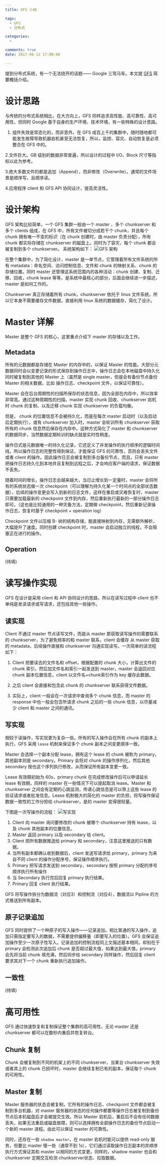 ```yaml
---
title: GFS 小结

tags:
  - GFS
  - 分布式

categories:
  - 

comments: true
date: 2017-06-12 17:00:00

---
```

提到分布式系统，有一个无法绕开的话题—— Google 三驾马车。本文就  [GFS](https://research.google.com/archive/gfs-sosp2003.pdf)  简要概括介绍。

# 设计思路
与传统的分布式系统相比，在大方向上，GFS 同样追求高性能、高可靠性、高可用性，但同时 Google 基于自身的生产环境、技术环境，有一些特殊的设计思路。

1. 组件失效是常态化的，而非意外。在 GFS 成百上千的集群中，随时随地都可能发生故障导致机器宕机甚至无法恢复，所以，监控、容灾、自动恢复是必须整合在 GFS 中的。

2.文件巨大。GB 级别的数据非常普遍，所以设计的过程中 I/O、Block 尺寸等指标以此为参考。

3.绝大多数文件的都是追加（Append），而非修改（Overwrite）。通常的文件场景是顺序写，且顺序读。

4.应用程序 client 和 GFS API 协同设计，提高灵活性。

# 设计架构
GFS 架构比较简单，一个 GFS 集群一般由一个 master 、多个 chunkserver 和多个 clients 组成，在 GFS 中，所有文件被切分成若干个 chunk，并且每个 chunk 拥有唯一不变的标识（在 chunk 创建时，由 master 负责分配），所有 chunk 都实际存储在 chunkserver 的磁盘上。同时为了容灾，每个 chunk 都会被复制到多个 chunkserver。
系统架构如下：
![GFS 架构](https://upload-images.jianshu.io/upload_images/5915508-5e4df9d9d8236577.png?imageMogr2/auto-orient/strip%7CimageView2/2/w/1240)

在整个集群中，为了简化设计，master 是一单节点，它管理着所有文件系统的所有 metadata：命名空间、访问控制信息、文件和 chunk 的映射关系、chunk 的存储位置。同时 master 还管理这系统范围内的各种活动：chunk 创建、复制、迁移、回收，chunk lease 等等，是系统中最核心的部分，后面会继续进一步描述，master 是如何工作的。

Chunkserver 真正存储着所有 chunk，chunkserver 依托于 linux 文件系统，所以它本身不需要缓存文件数据，直接利用 linux 系统的数据缓存，简化了设计。

# Master 详解
Master 是整个 GFS 的核心，这里重点介绍下 master 的存储以及工作。
## Metadata
所有的元数据都是存储在 Master 的内存中的，以保证 Master 的性能。大部分元数据同时会以变更记录的形式保存到操作日志中，操作日志会在本地磁盘中持久化同时被复制到其他的 Master 上（虽然是 single master，但是会有备份节点备份 Master 的相关数据，比如 操作日志、checkpoint 文件，以保证可靠性）。

Master 会在后台周期性的扫描所保存的状态信息，因为全部在内存中，所以效率非常高。通过这种周期性的扫描，master 实现 chunk 回收、chunkserver 宕机时 chunk 的复制、以及迁移 chunk 实现 chunkserver 的负载均衡。 

但是， chunk 的位置信息不会被持久化，而是在每次 master 启动时（以及启动后定期执行），或有 chunkserver 加入时，master 会轮训所有 chunkserver 获取所有的 chunk 信息然后保存在内存中。这种方式简化了 master 和 chunkserver 的数据同步，当然数据定期轮训的缺点就是实时性稍差。

操作日式是元数据唯一的持久化记录，它还定义了并发操作的执行顺序的逻辑时间线，所以操作日志的完整性得到保证，才能保证 GFS 的可靠性，否则会丢失文件或者 client 的操作。因此操作日志会被复制到多台备份节点，而且，只有 master 把操作日志持久化到本地并且复制到远程之后，才会响应客户端的请求，保证数据不丢失。

随着时间的增长，操作日志会越来越大，当日止增长到一定量时，master 会将所有的系统状态做一次 checkpoint（可以理解为持久化某一个时间点的全部状态数据），后续的操作变更会写入到新的日志文件，这样在重启或灾难恢复时，master 只需要加载最新的 checkpoint 文件到内存，然后重新执行最新的一部分操作日志即可。（这也是比较通用的一种灾备方法，定期做 checkpoint，然后重新记录操作日志，恢复时基于 checkpoint + operation log）

Checkpoint 文件以压缩 B- 树的结构存储，能直接映射到内存，无需额外解析，大幅提升了速度。同时创建 checkpoint 时，master 会启动独立的线程，不会阻塞正在进行的操作。

## Operation
(待填)

# 读写操作实现
GFS 在设计是采用 client 和 API 协同设计的思路，所以在读写过程中 client 也不单纯是发读请求或写请求，还包括其他一些操作。
## 读实现
Client 不通过 master 节点读写文件，而是从 master 那获取读写操作的需要联系的 chunkserver，为了避免频率的和 master 联系，client 会缓存 从 master 获取的 metadata，后续操作直接和 chunkserver 沟通实现读写。一次简单的读流程如下：

1. Client 把要读去的文件名和 offset，根据配置的 chunk 大小，计算出文件的 chunk 索引，然后加文件名和索引一起发送到 master，master 会返回对应 chunk 副本位置信息，client 以文件名+chunk索引作为 key 缓存此数据。

2. 之后 client 会直接和包含此 chunk 的 chunkserver 联系获得文件数据。

3. 实际上，client 一般会在一次请求中查询多个 chunk 信息，而 master 的 response 中也一般会包含所请求 chunk 之后的一些 chunk 信息，以尽量减少 client 和 master 之间的通讯。 

## 写实现
相较于读操作，写实现更为复杂一些。所有的写入操作会在所有 chunk 的副本上执行，GFS 采用 `lease` 机制来保证多个 chunk 副本之间变更顺序一致。

Master 会选择一个副本分配 lease，拥有这个 lease 的 chunk 被称为 primary，其他副本则是 secondary。Primary 会将对 chunk 的操作序列化，然后其他 secondary 按也这个序列执行修改，从而保证所有副本变更一致。

Lease 有效期初始为 60s，primary chunk 在完成修改操作后可以申请延长 lease 有效期，同样的 master 在一些情况下可以提起取消 lease。Master 和 chunkserver 之间会有定期的心跳监测，传递心跳信息是可以带上这些 lease 的验证请求或者批准信息。Lease 机制极大的简化的 master 的负担，将写操作保证数据一致性的工作分担给 chunkserver，是的 master 变得很轻量。

下图是一次写操作的流程： 
![写实现](https://upload-images.jianshu.io/upload_images/5915508-4391c3dcc9fa248b.png?imageMogr2/auto-orient/strip%7CimageView2/2/w/1240)
1. Client 向 master 询问要修改的 chunk 被哪个 chunkserver 持有 lease，以及 chunk 其他副本的位置信息。
2. Master 返回 primary 以及 secondary 给 client。
3. Client 把所有数据推送给 primary 和 secondary，注意这里推送的只有数据。
4. 当所有副本都确认收到数据后，client 发送写请求给 primary，primary 为来自不同 client 的操作分配序号，保证操作顺序执行。
5. Primary 把写请求发送到 secondary，secondary 按照 primary 分配的序号顺序执行所有操作
6. 当 Secondary 执行完后回复 primary 执行结果。
7. Primary 回复 client 执行结果。

GFS 将写操作拆分为数据流（对应3）和控制流（对应4），数据流以 Pipline 的方式推送到所有副本。

## 原子记录追加
GFS 同时提供了一个种原子的写入操作——记录追加。相比普通的写入操作，追加只需指定要写入的数据，不需要提供偏移量（即要写入的位置）。GFS 会保证追加操作至少一次原子性写入。记录追加的控制流程同上文描述基本相同，却别在于 primary 会检测此次追加后 chunk 是否超过最大值，如果达到最大值，primary 会先将当前 chunk 填充满，然后同步给 secondary 同样操作，然后回复 client 要求其对下一个 chunk 重新执行追加操作。 

## 一致性
(待填)

# 高可用性
GFS 通过快速恢复和复制保证整个集群的高可用性，无论 master 还是 chunkserver 都可以在数秒内重启并恢复转台。

## Chunk 复制
Chunk 会被复制到不同的机架上的不同 chunkserver，当某台 chunkserver 失效或者其上的 chunk 已损坏时，master 会继续复制已有的副本，保证每个 chunk 的可用性。

## Master 复制
Master 服务器的状态会被复制，它所有的操作日志、checkpoint 文件都会被复制到多台机器，对 master 服务器的状态的任何操作都要等操作日志被复制到备份节点后本机磁盘后才会被提交生效。所以 Master 宕机后，重启后不会有任何数据丢失，如果无法重启或磁盘故障，则可以选择拥有全部操作日志的备份节点启动一个新的 master 进程。由此可以保证 master 的可靠性。

同时，还存在一些 `shadow master`，在 master 宕机时能可以提供 read-only 服务，但要比 master 慢一些（通常不到 1s），它们通过读取操作日志副本的并顺序执行方式保证其和 master 以相同的方式变更。同样的，shadow master 也会和 chunkserver 定期交互检测 chunkserver状态、拉取数据。
